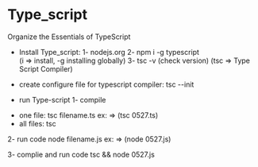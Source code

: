 # Type_script

Organize the Essentials of TypeScript

- Install Type_script:
  1- nodejs.org
  2- npm i -g typescript  
  (i => install, -g installing globally)
  3- tsc -v (check version)
  (tsc => Type Script Compiler)

- create configure file for typescript compiler:
  tsc --init

- run Type-script
  1- compile

* one file:
  tsc filename.ts ex: => (tsc 0527.ts)
* all files:
  tsc

2- run code
node filename.js ex: => (node 0527.js)

3- complie and run code
tsc && node 0527.js
